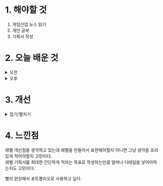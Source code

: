 
# 1. 해야할 것

1. 게임산업 뉴스 읽기 
2. 개인 공부  
3. 기획서 작성



# 2. 오늘 배운 것

<details>
<summary>오전</summary>

## 오늘의 뉴스

■ Xbox 360 스토어 서비스 중단, "기존 구매 게임 재다운로드 가능" 
Xbox 360 스토어와 마켓플레이스가 7월 29일을 기해 서비스가 중단됐습니다. 마이크로소프트는 29일 공식 홈페이지 FAQ 페이지를 통해 Xbox 360 스토어 및 마켓플레이스 서비스 중단과 이후의 정책에 대해서 공지했습니다.

■ 암호화폐 지지 밝힌 트럼프, "미국을 비트코인 초강대국으로"
미국 대통령 선거 공화당 후보자로 나선 도널드 트럼프(Donald J. Trump) 전 대통령이 암호화폐에 친화적인 방향으로 미국을 이끌어가겠다는 포부를 밝혔습니다. 도널드 트럼프 전 대통령은 미국 테네시주 내슈빌에서 개최된 비트코인 컨퍼런스 2024(Bitcoin Conference 2024) 행사에 강연자로 참석하여 기조연설을 진행했습니다.

■ 크래프톤, 게임스컴 ONL에서 '다크앤다커 모바일', '인조이' 공개
크래프톤(대표 김창한)은 독일 쾰른에서 개최되는 세계 최대의 게임쇼 '게임스컴(gamescom) 2024'에서 '다크앤다커 모바일(DARK AND DARKER MOBILE)', 'inZOI(이하 인조이)' 등 신작 관련 새로운 소식과 시연 기회를 비롯해 글로벌 이용자들을 대상으로 한 다양한 체험형 프로그램을 제공할 예정이라고 30일 밝혔습니다. 특히, 8월 20일에 열리는 게임스컴 2024의 전야제 '오프닝 나이트 라이브(Opening Night Live)'에서 다크앤다커 모바일과 인조이의 신규 트레일러 영상과 새로운 정보를 최초 공개할 예정입니다.

■ 8월 28일 출시 '영웅전설: 가가브 트릴로지', 사전예약 진행 
네오위즈(공동대표 김승철, 배태근)의 자회사 파우게임즈(FOW GAMES, 대표 이광재)가 '영웅전설: 가가브 트릴로지'의 국내 사전 예약을 시작했다고 30일 밝혔습니다. '영웅전설: 가가브 트릴로지'는 일본의 게임 개발사 '니혼팔콤'의 유명 IP인 '영웅전설' 시리즈 중 가장 큰 인기를 끈 '가가브 트릴로지'를 재해석한 수집형 rpg입니다.

■ 엔씨, 북유럽 게임 개발사 '문 로버 게임즈'에 초기 투자 진행
엔씨소프트(공동대표 김택진, 박병무, 이하 엔씨(NC))가 스웨덴 소재 신생 게임 개발사 'Moon Rover Games(문 로버 게임즈)'에 초기(Seed Round) 투자를 진행했습니다. 엔씨(NC)는 Moon Rover Games의 시드 라운드 투자에 단독으로 참여해 Project Aldous 개발에 필요한 자금을 제공합니다.

■ 전기차, 게이밍 기기로 차이나조이 참전
중국 최대 게임쇼 차이나조이, 2024년엔 전기차도 게이밍 기기로서 참여하는 모습이 나타났습니다. 중국의 전기차 업체 BYD(比亚迪股份有限公司, 비야디기차유한공사)는 B2C 관에 자신들의 차를 전시했습니다.

■ '중국게임혁신대상'에 젠레스 존 제로, AFK: 새로운 여정
중국 내 혁신적인 게임을 선정하는 '중국게임혁신대회'(中国游戏创新大赛)가 차이나조이 2024에서 개최됐습니다. 주최자인 중국의 앱 플랫폼 '탭탭'이 밝힌 대회의 목적은 중국 게임산업의 혁신 및 건강 한 발전을 촉진하고자 하는 당국의 요구 사항을 구현하는 것입니다.

■ 하이퍼그리프, 차이나조이 B2C서 '엔드필드' 선보여
하이퍼그리프가 신작 '명일방주: 엔드필드'를 중국 차이나조이 2024에서 일반 유저를 대상으로 시연회를 진행했습니다. 하이퍼그리프는 지난해 차이나조이 B2B에 처음 참가했고, 올해 B2C로 참여했습니다.

■ '우마무스메 프리티 더비 열혈 우당탕탕 대감사제!' 사전 예약 개시
세가퍼블리싱코리아(대표 사이토 고)는 주식회사 Cygames가 개발 중인 Nintendo Switch / PlayStation4 / PC(Steam)용 게임 '우마무스메 프리티 더비 열혈 우당탕탕 대감사제!'가 PlayStation Store에서 사전 예약이 시작되었으며, Steam의 스토어 페이지가 공개되었다고 밝혔습니다. 우마무스메 프리티 더비 열혈 우당탕탕 대감사제!의 다운로드 콘텐츠 제1탄 'DLC Vol.1'에서 출전하는 우마무스메와 팀명 이 공개됐습니다.

■ 신작 2종 공개 '스토브 인디', 게임 퍼블리싱 사업 본격 진출
인디 게임 전문 플랫폼 '스토브인디'(이하 스토브인디)가 게임 퍼블리싱 사업에 본격 진출한다고 29일(월) 밝혔습니다. 이로써 스토브인디는 인디게임의 배급, 마케팅에 직접 나서면서 유망한 인디 게임 사들의 성장을 보다 적극적으로 지원하고, 스마일게이트는 여러 우수한 인디 게임들을 통해 다양한 퍼블리싱 라인업을 확보할 수 있게 됐습니다.

■ 게임문화재단, 2024 보호자 게임리터러시 ‘온라인 릴레이 교육’ 실시
게임문화재단(이하 재단, 이사장 김경일)은 문화체육관광부(장관 유인촌)와 한국콘텐츠진흥원(원장 조현래)과 함께 오는 7월 31일부터 '2024 보호자 게임리터러시 교육 - 게임보다 흥미로운 게임 이야기' 온라인 릴레이 교육(이하 교육)을 실시한다고 밝혔습니다. 교육은 ▲소통 ▲진로 ▲문화를 주제로 하며, 오는 7월 31일부터 8월 19일까지 게임문화재단 유튜브 채널을 통해 총 4회 온라인으로 실시할 예정 입니다.

■ 젠지, 전 세계에서 가장 먼저 월드 챔피언십 확정, LCK 6주 차 종합
LCK 서머 6주 차에도 연속 승리 기록을 이어간 젠지가 전 세계에서 가장 먼저 2024 LoL 월드 챔피언십 출전을 확정 졌습니다. '리그 오브 레전드(LoL)' 이스포츠의 한국 프로 리그를 주최하는 리그 오브 레전드 챔피언스 코리아(대표 오상헌, 이하 'LCK')는 24일(수)부터 28일(일)까지 서울 종로구 롤파크에 위치한 LCK 아레나에서 열린 2024 LCK 서머 6주 차에서 젠지가 OK저축은행 브리온과 광동 프릭스를 연파하고 LCK 역사상 가장 긴 연속 경기 승리 기록을 세웠을 뿐만 아니라 올해 유럽에서 열리는 LoL 월드 챔피언십 진출(롤드컵)도 확정 지었다고 밝혔습니다.

■ 크래프톤, 성수동에 배그 팝업스토어 'PUBG 성수' 오픈
크래프톤(대표 김창한)은 오는 1일 서울 성수동에 PUBG: 배틀그라운드(PUBG: BATTLEGROUNDS, 이하 배틀그라운드) IP를 활용한 팝업스토어 'PUBG 성수'를 오픈한다고 밝혔습니다. 이번 팝업스토어는 ▲게임 속 요소로 구성된 공간에서 여름을 즐기는 '서머 바이브(Summer Vibes)'를 시작으로, ▲배틀그라운드 IP 기반의 아트 전시 '어반 캔버스(Urban Canvas)' ▲이색 컬래버레이션을 만나볼 수 있는 '얼라이언스(Alliance)' 등 다양한 테마를 순차적으로 선보일 예정입니다.

■ 한국모바일게임협회, 더플레이와 한중 게임산업 발전 위한 MOU 체결
한국모바일게임협회(회장 황성익)는 ㈜더플레이(대표 강범준)와 한-중 게임산업 발전을 위한 업무협약을 체결했다고 29일 밝혔습니다. 이번 협약을 통해 ▲대한민국 중소 및 인디게임산업 진흥, ▲한국 모바일게임의 중국 진출 지원, ▲모바일게임 e스포츠화 진행, 그리고 ▲한-중 양국간 게임산업 발전을 위한 상호 교류 진행에 대하여 협력하기로 했습니다. 

■ '산나비', 中 인디게임 개발 어워드 최고의 액션 어드벤처 게임 수상 
(주)네오위즈(공동대표 김승철, 배태근)는 자사의 인기 인디게임 '산나비'가 중국 '2024 인디게임 개발 어워드'에서 '최고의 액션 어드벤처 게임(Best Action Adventure Game)'을 수상했다고 29일 밝혔습니다. '2024 인디게임 개발 어워드'는 중국 최대의 게임쇼 '차이나조이 2024'와 '게임 커넥션'이 중국 상하이 신국제엑스포센터에서 개최한 시상식으로, 지난 27일 △올해의 게임, △최고의 인디게임, △베 스트 스토리텔링 등 총 15개 부문에서 고무적인 성과를 낸 전세계 다양한 게임을 선정했습니다.
</details>


<details>
<summary>오후</summary>

## 기획서 작성
![image](https://github.com/user-attachments/assets/3c089b66-8979-4c05-a6d4-d8f89fe8d3c7)

</details>




# 3. 개선


<details>
<summary>접기/펼치기</summary>


</details>



# 4. 느낀점
레벨 개선점을 생각하고 있는데 레벨을 만들어서 표현해야할지 아니면 그냥 생각을 조리있게 적어야할지 고민이다.\
레벨 기획서를 최대한 간단하게 적자는 목표로 작성하는만큼 얼마나 디테일을 넣어야하는지도 고민이다.

빨리 완성해서 포트폴리오로 사용하고 싶다.

